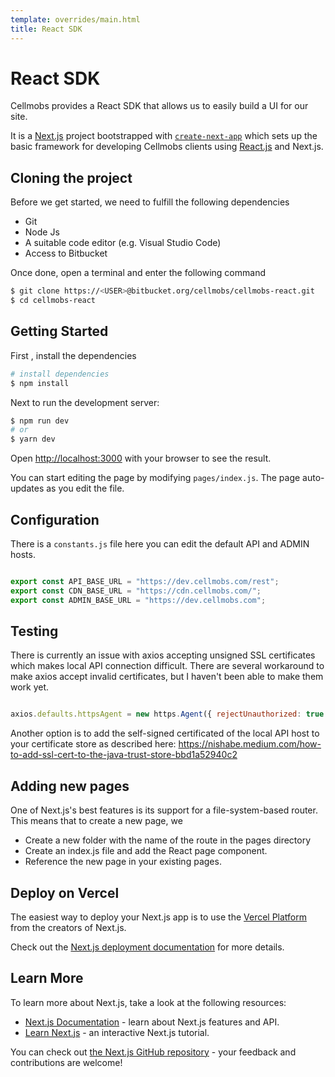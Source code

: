 ```yaml
---
template: overrides/main.html
title: React SDK
---
```


# React SDK

Cellmobs provides a React SDK that allows us to easily build a UI for our site.

It is a [Next.js](https://nextjs.org/) project bootstrapped with [`create-next-app`](https://github.com/vercel/next.js/tree/canary/packages/create-next-app) which sets up the basic framework for developing Cellmobs clients using [React.js](https://reactjs.org/) and Next.js. 

## Cloning the project
Before we get started, we need to fulfill the following dependencies

- Git
- Node Js
- A suitable code editor (e.g. Visual Studio Code)
- Access to Bitbucket

Once done, open a terminal and enter the following command
```bash
$ git clone https://<USER>@bitbucket.org/cellmobs/cellmobs-react.git
$ cd cellmobs-react
```

## Getting Started

First , install the dependencies
```bash
# install dependencies
$ npm install
```
Next to run the development server:

```bash
$ npm run dev
# or
$ yarn dev
```

Open [http://localhost:3000](http://localhost:3000) with your browser to see the result.

You can start editing the page by modifying `pages/index.js`. The page auto-updates as you edit the file.

## Configuration

There is a `constants.js` file here you can edit the default API and ADMIN hosts.

```javascript

export const API_BASE_URL = "https://dev.cellmobs.com/rest";
export const CDN_BASE_URL = "https://cdn.cellmobs.com/";
export const ADMIN_BASE_URL = "https://dev.cellmobs.com";
```
## Testing

There is currently an issue with axios accepting unsigned SSL certificates which makes local API connection difficult.
There are several workaround to make axios accept invalid certificates, but I haven't been able to make them work yet.

```javascript

axios.defaults.httpsAgent = new https.Agent({ rejectUnauthorized: true }); // Not working
```
Another option is to add the self-signed certificated of the local API host to your certificate store as described here:
https://nishabe.medium.com/how-to-add-ssl-cert-to-the-java-trust-store-bbd1a52940c2

## Adding new pages
One of Next.js's best features is its support for a file-system-based router. This means that to create a new page, we

- Create a new folder with the name of the route in the pages directory
- Create an index.js file and add the React page component.
- Reference the new page in your existing pages.


## Deploy on Vercel
The easiest way to deploy your Next.js app is to use the [Vercel Platform](https://vercel.com/import?utm_medium=default-template&filter=next.js&utm_source=create-next-app&utm_campaign=create-next-app-readme) from the creators of Next.js.

Check out the [Next.js deployment documentation](https://nextjs.org/docs/deployment) for more details.

## Learn More
To learn more about Next.js, take a look at the following resources:

- [Next.js Documentation](https://nextjs.org/docs) - learn about Next.js features and API.
- [Learn Next.js](https://nextjs.org/learn) - an interactive Next.js tutorial.

You can check out [the Next.js GitHub repository](https://github.com/vercel/next.js/) - your feedback and contributions are welcome!


<br><br>
